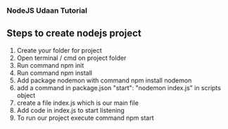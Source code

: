 ### NodeJS Udaan Tutorial

## Steps to create nodejs project

1. Create your folder for project
2. Open terminal / cmd on project folder
3. Run command
   npm init
4. Run command
   npm install
5. Add package nodemon with command
   npm install nodemon
6. add a command in package.json
   "start": "nodemon index.js"
   in scripts object
7. create a file index.js which is our main file
8. Add code in index.js to start listening
9. To run our project execute command
   npm start
